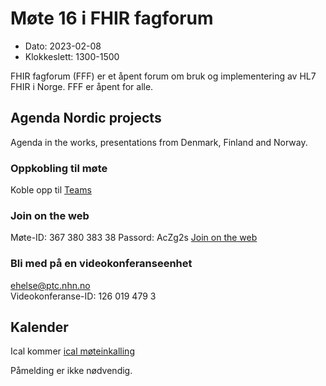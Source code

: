 # Møte 16 i FHIR fagforum

* Dato: 2023-02-08
* Klokkeslett: 1300-1500

FHIR fagforum (FFF) er et åpent forum om bruk og implementering av HL7 FHIR i Norge. FFF er åpent for alle.

## Agenda Nordic projects

Agenda in the works, presentations from Denmark, Finland and Norway.

### Oppkobling til møte

Koble opp til [Teams](https://teams.microsoft.com/l/meetup-join/19%3ameeting_N2Q2NWMxN2YtMDUwYi00NWRjLTg5NWItYTFmZTlhZmIzMTdm%40thread.v2/0?context=%7b%22Tid%22%3a%221f8fc8cc-99b4-410a-95fa-286dd143b04d%22%2c%22Oid%22%3a%22a216d89f-4166-4e08-9907-183e70a2a420%22%7d)

### Join on the web

Møte-ID: 367 380 383 38 
Passord: AcZg2s 
[Join on the web](https://www.microsoft.com/microsoft-teams/join-a-meeting)

### Bli med på en videokonferanseenhet

ehelse@ptc.nhn.no  
Videokonferanse-ID: 126 019 479 3

## Kalender

Ical kommer
[ical møteinkalling](ical/FHIR%20fagforum%20%2316.ics)

Påmelding er ikke nødvendig.
